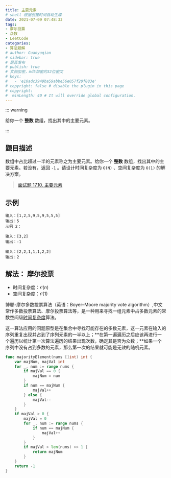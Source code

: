 ```yaml
---
title: 主要元素
# shell 根据创建时间自动生成
date: 2021-07-09 07:48:33
tags:
- 摩尔投票
- 众数
- LeetCode
categories:
- 算法题解
# author: Guanyuqian
# sidebar: true
# 是否发布
# publish: true
# 文档加密，md5加密的32位密文
# keys:
# 	- 'e10adc3949ba59abbe56e057f20f883e'
# copyright: false # disable the plugin in this page 
# copyright:
#  minLength: 40 # It will override global configuration. 
---
```


::: warning

给你一个 **整数** 数组，找出其中的主要元素。

:::

<!-- more -->

## 题目描述

数组中占比超过一半的元素称之为主要元素。给你一个 **整数** 数组，找出其中的主要元素。若没有，返回 `-1` 。请设计时间复杂度为 `O(N)` 、空间复杂度为 `O(1)` 的解决方案。

> [面试题 17.10. 主要元素](https://leetcode-cn.com/problems/find-majority-element-lcci/)



## 示例

```
输入：[1,2,5,9,5,9,5,5,5]
输出：5
示例 2：

输入：[3,2]
输出：-1

输入：[2,2,1,1,1,2,2]
输出：2
```



## 解法： 摩尔投票

- 时间复杂度：$\mathcal{O}(n)$
- 空间复杂度：$\mathcal{O}(1)$

博耶-摩尔多数投票算法（英语：Boyer–Moore majority vote algorithm）,中文常作多数投票算法、摩尔投票算法等，是一种用来寻找一组元素中占多数元素的常数空间级[时间复杂度](https://zh.wikipedia.org/wiki/时间复杂度)算法。

这一算法应用的问题原型是在集合中寻找可能存在的多数元素，这一元素在输入的序列重复出现并占到了序列元素的一半以上；**在第一遍遍历之后应该再进行一个遍历以统计第一次算法遍历的结果出现次数，确定其是否为众数；**如果一个序列中没有占到多数的元素，那么第一次的结果就可能是无效的随机元素。

```go
func majorityElement(nums []int) int {
    var majNum, majVal int
    for _, num := range nums {
        if majVal == 0 {
            majNum = num
        }
        if num == majNum {
            majVal++
        } else {
            majVal--
        }
    }
    if majVal > 0 {
        majVal = 0
        for _, num := range nums {
            if num == majNum {
                majVal++
            }
        }
        if majVal > len(nums) >> 1 {
            return majNum
        }
    }
    return -1
}
```

